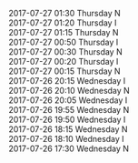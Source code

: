 2017-07-27 01:30 Thursday  N  
2017-07-27 01:20 Thursday  I  
2017-07-27 01:15 Thursday  N  
2017-07-27 00:50 Thursday  I  
2017-07-27 00:30 Thursday  N  
2017-07-27 00:20 Thursday  I  
2017-07-27 00:15 Thursday  N  
2017-07-26 20:15 Wednesday  I  
2017-07-26 20:10 Wednesday  N  
2017-07-26 20:05 Wednesday  I  
2017-07-26 19:55 Wednesday  N  
2017-07-26 19:50 Wednesday  I  
2017-07-26 18:15 Wednesday  N  
2017-07-26 18:10 Wednesday  I  
2017-07-26 17:30 Wednesday  N  
